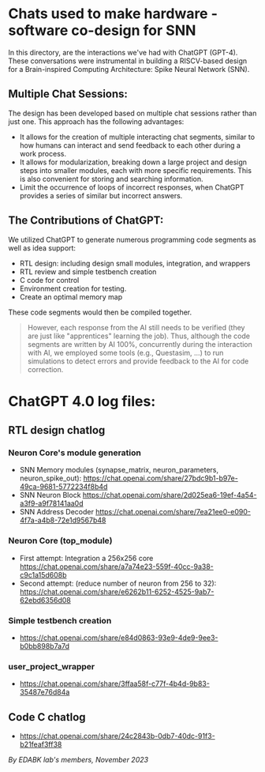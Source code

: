 # Chats used to make hardware - software co-design for SNN

In this directory, are the interactions we've had with ChatGPT (GPT-4). These conversations were instrumental in building a RISCV-based design for a Brain-inspired Computing Architecture: Spike Neural Network (SNN).

## Multiple Chat Sessions:

The design has been developed based on multiple chat sessions rather than just one. This approach has the following advantages:

- It allows for the creation of multiple interacting chat segments, similar to how humans can interact and send feedback to each other during a work process.
- It allows for modularization, breaking down a large project and design steps into smaller modules, each with more specific requirements. This is also convenient for storing and searching information.
- Limit the occurrence of loops of incorrect responses, when ChatGPT provides a series of similar but incorrect answers.

## The Contributions of ChatGPT:

We utilized ChatGPT to generate numerous programming code segments as well as idea support:
- RTL design: including design small modules, integration, and wrappers
- RTL review and simple testbench creation
- C code for control
- Environment creation for testing. 
- Create an optimal memory map

These code segments would then be compiled together.

> However, each response from the AI still needs to be verified (they are just like "apprentices" learning the job). Thus, although the code segments are written by AI 100%, concurrently during the interaction with AI, we employed some tools (e.g., Questasim, ...) to run simulations to detect errors and provide feedback to the AI for code correction.

# ChatGPT 4.0 log files:
## RTL design chatlog
### Neuron Core's module generation
- SNN Memory modules (synapse_matrix, neuron_parameters, neuron_spike_out):
https://chat.openai.com/share/27bdc9b1-b97e-49ca-9681-5772234f8b4d
- SNN Neuron Block
https://chat.openai.com/share/2d025ea6-19ef-4a54-a3f9-a9f78141aa0d
- SNN Address Decoder
https://chat.openai.com/share/7ea21ee0-e090-4f7a-a4b8-72e1d9567b48

### Neuron Core (top_module)
- First attempt: Integration a 256x256 core
https://chat.openai.com/share/a7a74e23-559f-40cc-9a38-c9c1a15d608b
- Second attempt: (reduce number of neuron from 256 to 32):
https://chat.openai.com/share/e6262b11-6252-4525-9ab7-62ebd6356d08

### Simple testbench creation
- https://chat.openai.com/share/e84d0863-93e9-4de9-9ee3-b0bb898b7a7d
### user_project_wrapper
- https://chat.openai.com/share/3ffaa58f-c77f-4b4d-9b83-35487e76d84a

## Code C chatlog
- https://chat.openai.com/share/24c2843b-0db7-40dc-91f3-b21feaf3ff38

*By EDABK lab's members, November 2023*
